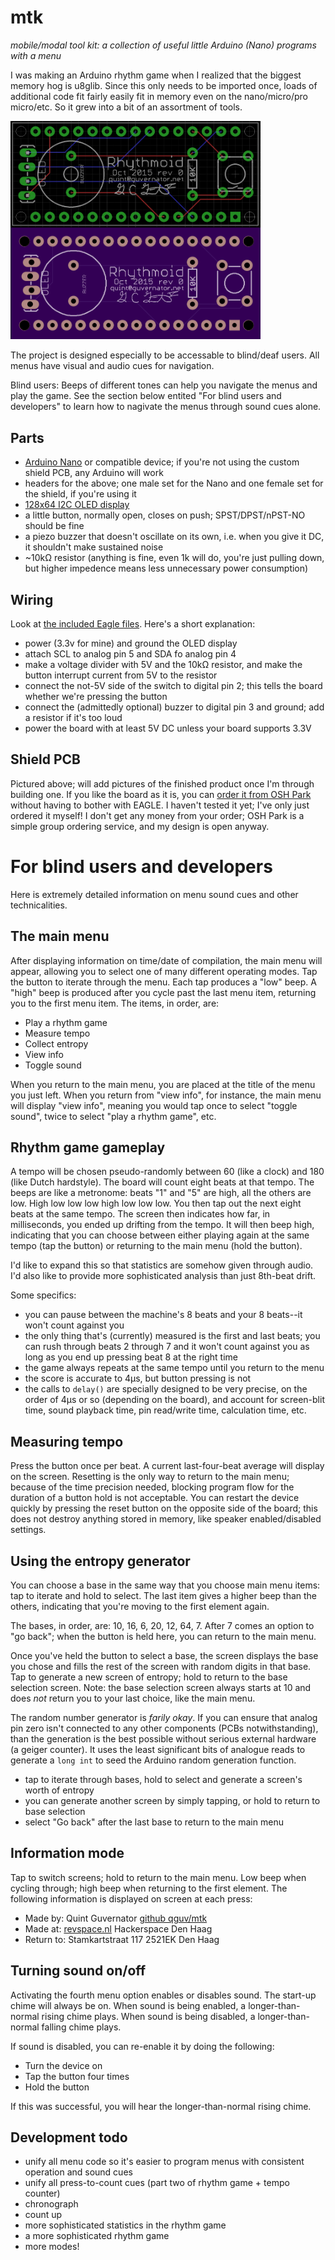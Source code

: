# mtk
_mobile/modal tool kit: a collection of useful little Arduino (Nano) programs with a menu_

I was making an Arduino rhythm game when I realized that the biggest memory hog is u8glib. Since this only needs to be imported once, loads of additional code fit fairly easily fit in memory even on the nano/micro/pro micro/etc. So it grew into a bit of an assortment of tools.

<img src="rhythmoid_pcb.png" alt="Rhythmoid PCB" style="width:400px;" />

The project is designed especially to be accessable to blind/deaf users. All menus have visual and audio cues for navigation.

Blind users: Beeps of different tones can help you navigate the menus and play the game.
See the section below entited "For blind users and developers" to learn how to nagivate the menus through sound cues alone.

## Parts

  - [Arduino Nano](https://www.arduino.cc/en/Main/ArduinoBoardNano) or compatible device; if you're not using the custom shield PCB, any Arduino will work
  - headers for the above; one male set for the Nano and one female set for the shield, if you're using it
  - [128x64 I2C OLED display](http://www.hobbyelectronica.nl/product/128x64-oled-geel-blauw-i2c/)
  - a little button, normally open, closes on push; SPST/DPST/nPST-NO should be fine
  - a piezo buzzer that doesn't oscillate on its own, i.e. when you give it DC, it shouldn't make sustained noise
  - ~10kΩ resistor (anything is fine, even 1k will do, you're just pulling down, but higher impedence means less unnecessary power consumption)

## Wiring

Look at [the included Eagle files](eagle/). Here's a short explanation:

  - power (3.3v for mine) and ground the OLED display
  - attach SCL to analog pin 5 and SDA fo analog pin 4
  - make a voltage divider with 5V and the 10kΩ resistor, and make the button interrupt current from 5V to the resistor
  - connect the not-5V side of the switch to digital pin 2; this tells the board whether we're pressing the button
  - connect the (admittedly optional) buzzer to digital pin 3 and ground; add a resistor if it's too loud
  - power the board with at least 5V DC unless your board supports 3.3V

## Shield PCB

Pictured above; will add pictures of the finished product once I'm through building one. If you like the board as it is, you can [order it from OSH Park](https://oshpark.com/shared_projects/O3bcMjo5) without having to bother with EAGLE. I haven't tested it yet; I've only just ordered it myself! I don't get any money from your order; OSH Park is a simple group ordering service, and my design is open anyway.

# For blind users and developers

Here is extremely detailed information on menu sound cues and other technicalities.

## The main menu

After displaying information on time/date of compilation, the main menu will appear, allowing you to select one of many different operating modes. Tap the button to iterate through the menu. Each tap produces a "low" beep. A "high" beep is produced after you cycle past the last menu item, returning you to the first menu item. The items, in order, are:

  - Play a rhythm game
  - Measure tempo
  - Collect entropy
  - View info
  - Toggle sound

When you return to the main menu, you are placed at the title of the menu you just left. When you return from "view info", for instance, the main menu will display "view info", meaning you would tap once to select "toggle sound", twice to select "play a rhythm game", etc.

## Rhythm game gameplay

A tempo will be chosen pseudo-randomly between 60 (like a clock) and 180 (like Dutch hardstyle). The board will count eight beats at that tempo. The beeps are like a metronome: beats "1" and "5" are high, all the others are low. High low low low high low low low. You then tap out the next eight beats at the same tempo. The screen then indicates how far, in milliseconds, you ended up drifting from the tempo. It will then beep high, indicating that you can choose between either playing again at the same tempo (tap the button) or returning to the main menu (hold the button).

I'd like to expand this so that statistics are somehow given through audio. I'd also like to provide more sophisticated analysis than just 8th-beat drift.

Some specifics:

  - you can pause between the machine's 8 beats and your 8 beats--it won't count against you
  - the only thing that's (currently) measured is the first and last beats; you can rush through beats 2 through 7 and it won't count against you as long as you end up pressing beat 8 at the right time
  - the game always repeats at the same tempo until you return to the menu
  - the score is accurate to 4μs, but button pressing is not
  - the calls to `delay()` are specially designed to be very precise, on the order of 4μs or so (depending on the board), and account for screen-blit time, sound playback time, pin read/write time, calculation time, etc.

## Measuring tempo

Press the button once per beat. A current last-four-beat average will display on the screen. Resetting is the only way to return to the main menu; because of the time precision needed, blocking program flow for the duration of a button hold is not acceptable. You can restart the device quickly by pressing the reset button on the opposite side of the board; this does not destroy anything stored in memory, like speaker enabled/disabled settings.

## Using the entropy generator

You can choose a base in the same way that you choose main menu items: tap to iterate and hold to select. The last item gives a higher beep than the others, indicating that you're moving to the first element again.

The bases, in order, are: 10, 16, 6, 20, 12, 64, 7. After 7 comes an option to "go back"; when the button is held here, you can return to the main menu.

Once you've held the button to select a base, the screen displays the base you chose and fills the rest of the screen with random digits in that base. Tap to generate a new screen of entropy; hold to return to the base selection screen. Note: the base selection screen always starts at 10 and does _not_ return you to your last choice, like the main menu.

The random number generator is _farily okay_. If you can ensure that analog pin zero isn't connected to any other components (PCBs notwithstanding), than the generation is the best possible without serious external hardware (a geiger counter). It uses the least significant bits of analogue reads to generate a `long int` to seed the Arduino random generation function.

  - tap to iterate through bases, hold to select and generate a screen's worth of entropy
  - you can generate another screen by simply tapping, or hold to return to base selection
  - select "Go back" after the last base to return to the main menu

## Information mode

Tap to switch screens; hold to return to the main menu. Low beep when cycling through; high beep when returning to the first element. The following information is displayed on screen at each press:

  - Made by: Quint Guvernator [github qguv/mtk](https://github.com/qguv/mtk)
  - Made at: [revspace.nl](http://revspace.nl) Hackerspace Den Haag
  - Return to: Stamkartstraat 117 2521EK Den Haag

## Turning sound on/off

Activating the fourth menu option enables or disables sound. The start-up chime will always be on. When sound is being enabled, a longer-than-normal rising chime plays. When sound is being disabled, a longer-than-normal falling chime plays.

If sound is disabled, you can re-enable it by doing the following:

  - Turn the device on
  - Tap the button four times
  - Hold the button

If this was successful, you will hear the longer-than-normal rising chime.

## Development todo

  - unify all menu code so it's easier to program menus with consistent operation and sound cues
  - unify all press-to-count cues (part two of rhythm game + tempo counter)
  - chronograph
  - count up
  - more sophisticated statistics in the rhythm game
  - a more sophisticated rhythm game
  - more modes!
